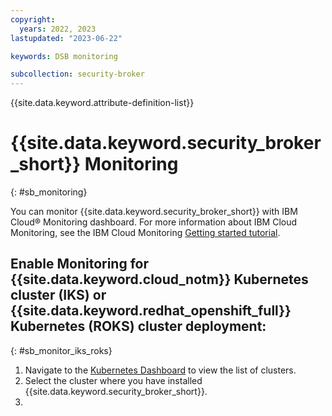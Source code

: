 ```yaml
---
copyright:
  years: 2022, 2023
lastupdated: "2023-06-22"

keywords: DSB monitoring

subcollection: security-broker
---
```


{{site.data.keyword.attribute-definition-list}}

# {{site.data.keyword.security_broker_short}} Monitoring
{: #sb_monitoring}

You can monitor {{site.data.keyword.security_broker_short}} with IBM Cloud® Monitoring dashboard. For more information about IBM Cloud Monitoring, see the IBM Cloud Monitoring [Getting started tutorial](https://cloud.ibm.com/docs/monitoring?topic=monitoring-getting-started).

## Enable Monitoring for {{site.data.keyword.cloud_notm}} Kubernetes cluster (IKS) or {{site.data.keyword.redhat_openshift_full}} Kubernetes (ROKS) cluster deployment:
{: #sb_monitor_iks_roks}

1. Navigate to the [Kubernetes Dashboard](https://cloud.ibm.com/kubernetes/clusters) to view the list of clusters.
2. Select the cluster where you have installed {{site.data.keyword.security_broker_short}}.
3. 